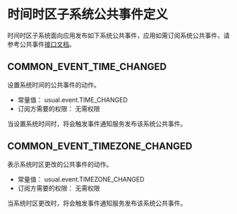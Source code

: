 # 时间时区子系统公共事件定义
 时间时区子系统面向应用发布如下系统公共事件，应用如需订阅系统公共事件，请参考公共事件[接口文档](../js-apis-commonEventManager.md)。

## COMMON_EVENT_TIME_CHANGED
设置系统时间的公共事件的动作。

- 常量值： usual.event.TIME_CHANGED
- 订阅方需要的权限： 无需权限

当设置系统时间时，将会触发事件通知服务发布该系统公共事件。

## COMMON_EVENT_TIMEZONE_CHANGED
表示系统时区更改的公共事件的动作。

- 常量值： usual.event.TIMEZONE_CHANGED
- 订阅方需要的权限： 无需权限

当系统时区更改时，将会触发事件通知服务发布该系统公共事件。
